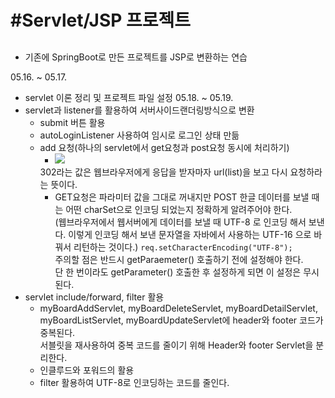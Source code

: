 # #Servlet/JSP 프로젝트 
## 
- 기존에 SpringBoot로 만든 프로젝트를 JSP로 변환하는 연습

05.16. ~ 05.17.  
- servlet 이론 정리 및 프로젝트 파일 설정
05.18. ~ 05.19.
- servlet과 listener를 활용하여 서버사이드랜더링방식으로 변환
  - submit 버튼 활용
  - autoLoginListener 사용하여 임시로 로그인 상태 만듦
  - add 요청(하나의 servlet에서 get요청과 post요청 동시에 처리하기)
    - <img src="https://user-images.githubusercontent.com/89373222/169262563-bde0d8f0-ce83-471f-8c89-0d6c471d08e8.png">
    302라는 값은 웹브라우저에게 응답을 받자마자 url(list)을 보고 다시 요청하라는 뜻이다.
    - GET요청은 파라미터 값을 그대로 꺼내지만 POST 한글 데이터를 보낼 때는 어떤 charSet으로 인코딩 되었는지 정확하게 알려주어야 한다.  
    (웹브라우저에서 웹서버에게 데이터를 보낼 때 UTF-8 로 인코딩 해서 보낸다.
    이렇게 인코딩 해서 보낸 문자열을 자바에서 사용하는 UTF-16 으로 바꿔서 리턴하는 것이다.)
    `req.setCharacterEncoding("UTF-8");`  
    주의할 점은 반드시 getParaemeter() 호출하기 전에 설정해야 한다.  
    단 한 번이라도 getParameter() 호출한 후 설정하게 되면 이 설정은 무시된다.
- servlet include/forward, filter 활용
  - myBoardAddServlet, myBoardDeleteServlet, myBoardDetailServlet, myBoardListServlet,  myBoardUpdateServlet에 header와 footer 코드가 중복된다.  
  서블릿을 재사용하여 중복 코드를 줄이기 위해 Header와 footer Servlet을 분리한다.
  - 인클루드와 포워드의 활용
  - filter 활용하여 UTF-8로 인코딩하는 코드를 줄인다.
